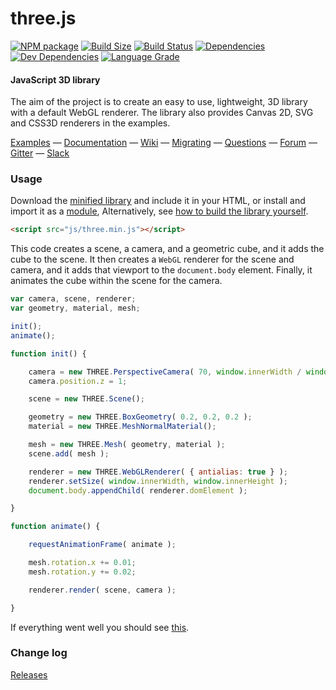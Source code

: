 three.js
========

[![NPM package][npm]][npm-url]
[![Build Size][build-size]][build-size-url]
[![Build Status][build-status]][build-status-url]
[![Dependencies][dependencies]][dependencies-url]
[![Dev Dependencies][dev-dependencies]][dev-dependencies-url]
[![Language Grade][lgtm]][lgtm-url]

#### JavaScript 3D library ####

The aim of the project is to create an easy to use, lightweight, 3D library with a default WebGL renderer. The library also provides Canvas 2D, SVG and CSS3D renderers in the examples.

[Examples](http://threejs.org/examples/) &mdash;
[Documentation](http://threejs.org/docs/) &mdash;
[Wiki](https://github.com/mrdoob/three.js/wiki) &mdash;
[Migrating](https://github.com/mrdoob/three.js/wiki/Migration-Guide) &mdash;
[Questions](http://stackoverflow.com/questions/tagged/three.js) &mdash;
[Forum](https://discourse.threejs.org/) &mdash;
[Gitter](https://gitter.im/mrdoob/three.js) &mdash;
[Slack](https://threejs-slack.herokuapp.com/)

### Usage ###

Download the [minified library](http://threejs.org/build/three.min.js) and include it in your HTML, or install and import it as a [module](http://threejs.org/docs/#manual/introduction/Import-via-modules),
Alternatively, see [how to build the library yourself](https://github.com/mrdoob/three.js/wiki/Build-instructions).

```html
<script src="js/three.min.js"></script>
```

This code creates a scene, a camera, and a geometric cube, and it adds the cube to the scene. It then creates a `WebGL` renderer for the scene and camera, and it adds that viewport to the `document.body` element. Finally, it animates the cube within the scene for the camera.

```javascript
var camera, scene, renderer;
var geometry, material, mesh;

init();
animate();

function init() {

	camera = new THREE.PerspectiveCamera( 70, window.innerWidth / window.innerHeight, 0.01, 10 );
	camera.position.z = 1;

	scene = new THREE.Scene();

	geometry = new THREE.BoxGeometry( 0.2, 0.2, 0.2 );
	material = new THREE.MeshNormalMaterial();

	mesh = new THREE.Mesh( geometry, material );
	scene.add( mesh );

	renderer = new THREE.WebGLRenderer( { antialias: true } );
	renderer.setSize( window.innerWidth, window.innerHeight );
	document.body.appendChild( renderer.domElement );

}

function animate() {

	requestAnimationFrame( animate );

	mesh.rotation.x += 0.01;
	mesh.rotation.y += 0.02;

	renderer.render( scene, camera );

}
```

If everything went well you should see [this](https://jsfiddle.net/f2Lommf5/).

### Change log ###

[Releases](https://github.com/mrdoob/three.js/releases)


[npm]: https://img.shields.io/npm/v/three.svg
[npm-url]: https://www.npmjs.com/package/three
[build-size]: https://badgen.net/bundlephobia/minzip/three
[build-size-url]: https://bundlephobia.com/result?p=three
[build-status]: https://travis-ci.org/mrdoob/three.js.svg?branch=dev
[build-status-url]: https://travis-ci.org/mrdoob/three.js
[dependencies]: https://img.shields.io/david/mrdoob/three.js.svg
[dependencies-url]: https://david-dm.org/mrdoob/three.js
[dev-dependencies]: https://img.shields.io/david/dev/mrdoob/three.js.svg
[dev-dependencies-url]: https://david-dm.org/mrdoob/three.js#info=devDependencies
[lgtm]: https://img.shields.io/lgtm/grade/javascript/g/mrdoob/three.js.svg?label=code%20quality
[lgtm-url]: https://lgtm.com/projects/g/mrdoob/three.js/


